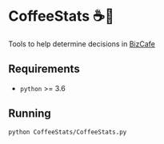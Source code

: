 # CoffeeStats :coffee::snake:
Tools to help determine decisions in [BizCafe](https://www.interpretive.com/business-simulations/bizcafe/)

## Requirements
- `python` >= 3.6

## Running
```
python CoffeeStats/CoffeeStats.py
```
